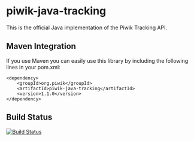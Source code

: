 # piwik-java-tracking

This is the official Java implementation of the Piwik Tracking API. 

## Maven Integration

If you use Maven you can easily use this library by including the following lines in your pom.xml:

```
<dependency>
	<groupId>org.piwik</groupId>
	<artifactId>piwik-java-tracking</artifactId>
	<version>1.1.0</version>
</dependency>
```

## Build Status

[![Build Status](https://travis-ci.org/piwik/piwik-java-tracking.png?branch=master)](https://travis-ci.org/piwik/piwik-java-tracking)
